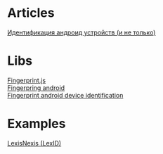 # Articles
<a href="https://habr.com/ru/post/534270/">Идентификация андроид устройств (и не только)</a>

# Libs
<a href="https://github.com/fingerprintjs/fingerprintjs">Fingerprint.js</a></br>
<a href="https://github.com/fingerprintjs/fingerprint-android">Fingerpring android</a></br>
<a href="https://github.com/thomashaertel/android-device-identification">Fingerprint android device identification</a>

# Examples
<a href="https://risk.lexisnexis.com/global/en/our-technology">LexisNexis (LexID)</a>
